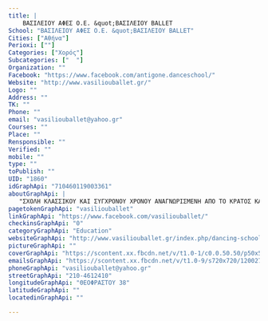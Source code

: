 ```yaml
---
title: |
    ΒΑΣΙΛΕΙΟΥ ΑΦΕΣ Ο.Ε. &quot;ΒΑΣΙΛΕΙΟΥ BALLET
School: "ΒΑΣΙΛΕΙΟΥ ΑΦΕΣ Ο.Ε. &quot;ΒΑΣΙΛΕΙΟΥ BALLET"
Cities: ["Αθήνα"]
Perioxi: [""]
Categories: ["Χορός"]
Subcategories: ["  "]
Organization: ""
Facebook: "https://www.facebook.com/antigone.danceschool/"
Website: "http://www.vasiliouballet.gr/"
Logo: ""
Address: ""
TK: ""
Phone: ""
email: "vasiliouballet@yahoo.gr"
Courses: ""
Place: ""
Rensponsible: ""
Verified: ""
mobile: ""
type: ""
toPublish: ""
UID: "1860"
idGraphApi: "710460119003361"
aboutGraphApi: | 
   "ΣΧΟΛΗ ΚΛΑΣΣΙΚΟΥ ΚΑΙ ΣΥΓΧΡΟΝΟΥ ΧΡΟΝΟΥ ΑΝΑΓΝΩΡΙΣΜΕΝΗ ΑΠΟ ΤΟ ΚΡΑΤΟΣ ΚΑΙ ΜΕΛΟΣ ΤΟΥ Σ.Ι.Σ.Χ.Ε."
pagetokenGraphApi: "vasiliouballet"
linkGraphApi: "https://www.facebook.com/vasiliouballet/"
checkinsGraphApi: "0"
categoryGraphApi: "Education"
websiteGraphApi: "http://www.vasiliouballet.gr/index.php/dancing-school"
pictureGraphApi: ""
coverGraphApi: "https://scontent.xx.fbcdn.net/v/t1.0-1/c0.0.50.50/p50x50/10441370_710461779003195_9222681843379182685_n.jpg?oh=6a3106dc9315acaf027746fddb6a88de&amp;oe=5B02EBEA"
emailsGraphApi: "https://scontent.xx.fbcdn.net/v/t1.0-9/s720x720/12002780_888310131218358_7521649714691510824_n.jpg?oh=0058b003bebc3459d6dd49c7be94cef6&amp;oe=5B32F00F"
phoneGraphApi: "vasiliouballet@yahoo.gr"
streetGraphApi: "210-4612410"
longitudeGraphApi: "ΘΕΟΦΡΑΣΤΟΥ 38"
latitudeGraphApi: ""
locatedinGraphApi: ""

---
```




